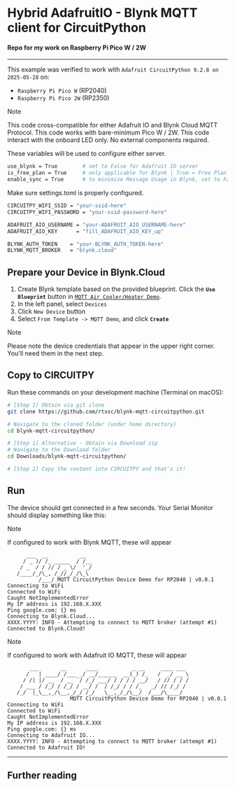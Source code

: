 
# Hybrid AdafruitIO - Blynk MQTT client for CircuitPython
#### Repo for my work on Raspberry Pi Pico W / 2W 
---
This example was verified to work with `Adafruit CircuitPython 9.2.8 on 2025-05-28` on:
- `Raspberry Pi Pico W` (RP2040)
- `Raspberry Pi Pico 2W` (RP2350)

> [!NOTE]
> This code cross-compatible for either Adafruit IO and Blynk Cloud MQTT Protocol.
> This code works with bare-minimum Pico W / 2W.
> This code interact with the onboard LED only. No external components required.

These variables will be used to configure either server.

```sh
use_blynk = True        # set to False for Adafruit IO server
is_free_plan = True     # only applicable for Blynk | True = Free Plan
enable_sync = True      # to minimize Message Usage in Blynk, set to False
```

Make sure settings.toml is properly configured.

```sh
CIRCUITPY_WIFI_SSID = "your-ssid-here"
CIRCUITPY_WIFI_PASSWORD = "your-ssid-password-here"

ADAFRUIT_AIO_USERNAME = "your-ADAFRUIT_AIO_USERNAME-here"
ADAFRUIT_AIO_KEY      = "fill_ADAFRUIT_AIO_KEY_up"

BLYNK_AUTH_TOKEN    = "your-BLYNK_AUTH_TOKEN-here" 
BLYNK_MQTT_BROKER   = "blynk.cloud" 
```

## Prepare your Device in Blynk.Cloud

1. Create Blynk template based on the provided blueprint. 
Click the **`Use Blueprint`** button in [`MQTT Air Cooler/Heater Demo`](https://blynk.cloud/dashboard/blueprints/Library/TMPL4zGiS1A7l).
2. In the left panel, select `Devices`
3. Click `New Device` button
4. Select `From Template -> MQTT Demo`, and click **`Create`**

> [!NOTE]
> Please note the device credentials that appear in the upper right corner. You'll need them in the next step.


## Copy to CIRCUITPY

Run these commands on your development machine (Terminal on macOS):

```sh
# [Step 1] Obtain via git clone 
git clone https://github.com/rtxsc/blynk-mqtt-circuitpython.git

# Navigate to the cloned folder (under home directory)
cd blynk-mqtt-circuitpython/

# [Step 1] Alternative - Obtain via Download zip
# Navigate to the Download folder
cd Downloads/blynk-mqtt-circuitpython/

# [Step 2] Copy the content into CIRCUITPY and that's it!

```

## Run

The device should get connected in a few seconds. Your Serial Monitor should display something like this:

> [!NOTE]
> If configured to work with Blynk MQTT, these will appear

```log
      ___  __          __
     / _ )/ /_ _____  / /__
    / _  / / // / _ \/  '_/
   /____/_/\_, /_//_/_/\_\
          /___/ MQTT CircuitPython Device Demo for RP2040 | v0.0.1
Connecting to WiFi
Connected to WiFi
Caught NotImplementedError
My IP address is 192.168.X.XXX
Ping google.com: {} ms
Connecting to Blynk.Cloud...
XXXX.YYYY: INFO - Attempting to connect to MQTT broker (attempt #1)
Connected to Blynk.Cloud!
```

> [!NOTE]
> If configured to work with Adafruit IO MQTT, these will appear

```log
       ___       __      ____           _ __     ____ ___ 
      /   | ____/ /___ _/ __/______  __(_) /_   /  _/ __ \
     / /| |/ __  / __ `/ /_/ ___/ / / / / __/   / // / / /
    / ___ / /_/ / /_/ / __/ /  / /_/ / / /_   _/ // /_/ / 
   /_/  |_\__,_/\__,_/_/ /_/   \__,_/_/\__/  /___/\____/ 
                    MQTT CircuitPython Device Demo for RP2040 | v0.0.1
Connecting to WiFi
Connected to WiFi
Caught NotImplementedError
My IP address is 192.168.X.XXX
Ping google.com: {} ms
Connecting to Adafruit IO...
XXXX.YYYY: INFO - Attempting to connect to MQTT broker (attempt #1)
Connected to Adafruit IO!
```

---

## Further reading

